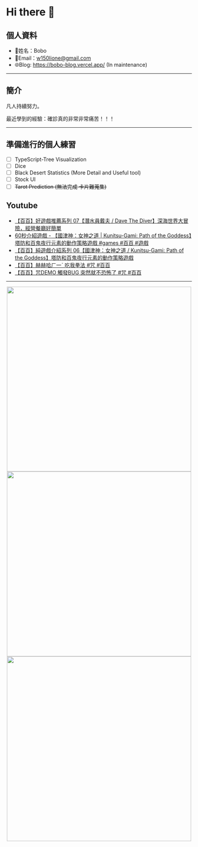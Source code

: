 # Hi there 👋

## 個人資料

- 🤖姓名：Bobo
- 📧Email：<a href="mailto:w150lione@gmail.com">w150lione@gmail.com</a>
- 🌐Blog: <a href="https://bobo-blog.vercel.app/">https://bobo-blog.vercel.app/</a> (In maintenance)

***

## 簡介

凡人持續努力。

最近學到的經驗：確診真的非常非常痛苦！！！

***

## 準備進行的個人練習

- [ ] TypeScript-Tree Visualization
- [ ] Dice
- [ ] Black Desert Statistics (More Detail and Useful tool)
- [ ] Stock UI
- [ ] ~~Tarot Prediction (無法完成 卡片難蒐集)~~

## Youtube
<!-- YOUTUBE:START -->
- [【百百】好遊戲推薦系列 07【潛水員戴夫 / Dave The Diver】深海世界大冒險，經營餐廳好簡單](https://www.youtube.com/watch?v=207U-_iF-lw)
- [60秒介紹遊戲 - 【國津神：女神之道 | Kunitsu-Gami: Path of the Goddess】塔防和百鬼夜行元素的動作策略遊戲 #games #百百 #遊戲](https://www.youtube.com/watch?v=3mjOMYS97h8)
- [【百百】純遊戲介紹系列 06【國津神：女神之道 / Kunitsu-Gami: Path of the Goddess】塔防和百鬼夜行元素的動作策略遊戲](https://www.youtube.com/watch?v=J6IjLqgV37Q)
- [【百百】赫赫哈ㄏ一ˋ 吃我拳法 #咒 #百百](https://www.youtube.com/watch?v=tPTtM414KC4)
- [【百百】咒DEMO 觸發BUG 突然就不恐怖了 #咒 #百百](https://www.youtube.com/watch?v=meCchT0u3dA)
<!-- YOUTUBE:END -->

<!-- - [ ] TypeScript-Tree Visualization
    <div class="container">
    <div class="skills not_start">0%</div>
    </div>
- [ ] Scroll Animation Simple 01
    <div class="container">
    <div class="skills twity">10%</div>
    </div>
- [ ] Simple UI Components (button)
    <div class="container">
    <div class="skills not_start">0%</div>
    </div>
- [ ] Tarot Prediction
    <div class="container">
    <div class="skills not_start">0%</div>
    </div>
- [X] Card Draw Probability Simulation
    <div class="container">
    <div class="skills ninty">90%</div>
    </div>
- [X] Webpage Thumbnail Maker(Bookmark)
    <div class="container">
    <div class="skills ninty">90%</div>
    </div>

<style>
.container {
    width: 18%;
    background-color: dimgray;
    border-radius: 15px;

}
.skills {
    text-align: right;
    line-height: 20px;
    color: white;
    border-radius: 15px;
    padding-right: 3px;
}
.not_start {

}
.twity {width: 20%; background-color: #a2cffe;}
.ninty {width: 90%; background-color: #a2cffe;}
</style> -->

***

<!-- ![Leetcode Stats](https://leetcard.jacoblin.cool/lione1234) -->

<div align=center><img width="500" src ="https://leetcard.jacoblin.cool/lione1234"/></div>

<!-- ![Anurag's GitHub stats](https://github-readme-stats.vercel.app/api?username=bobo100&show_icons=true&theme=radical) -->

<div align=center><img width="500" src ="https://github-readme-stats.vercel.app/api?username=bobo100&show_icons=true&theme=radical"/></div>

<!-- ![Top Langs](https://github-readme-stats.vercel.app/api/top-langs/?username=bobo100&layout=compact) -->

<div align=center><img width="500" src ="https://github-readme-stats.vercel.app/api/top-langs/?username=bobo100&layout=compact"/></div>
